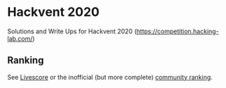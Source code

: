 # Hackvent 2020

Solutions and Write Ups for Hackvent 2020 (https://competition.hacking-lab.com/)

## Ranking

See [Livescore](https://ranking.competition.hacking-lab.com/) or the inofficial (but more complete) [community ranking](https://hackvent-stats.herokuapp.com/).
